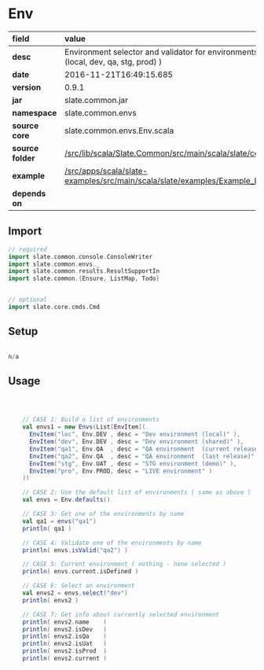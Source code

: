 # Env

| field | value  | 
|:--|:--|
| **desc** | Environment selector and validator for environments such as (local, dev, qa, stg, prod) ) | 
| **date**| 2016-11-21T16:49:15.685 |
| **version** | 0.9.1  |
| **jar** | slate.common.jar  |
| **namespace** | slate.common.envs  |
| **source core** | slate.common.envs.Env.scala  |
| **source folder** | [/src/lib/scala/Slate.Common/src/main/scala/slate/common/envs](https://github.com/code-helix/slatekit/tree/master/src/lib/scala/Slate.Common/src/main/scala/slate/common/envs)  |
| **example** | [/src/apps/scala/slate-examples/src/main/scala/slate/examples/Example_Env.scala](https://github.com/code-helix/slatekit/tree/master/src/apps/scala/slate-examples/src/main/scala/slate/examples/Example_Env.scala) |
| **depends on** |   |

## Import
```scala 
// required 
import slate.common.console.ConsoleWriter
import slate.common.envs._
import slate.common.results.ResultSupportIn
import slate.common.{Ensure, ListMap, Todo}


// optional 
import slate.core.cmds.Cmd


```

## Setup
```scala

n/a

```

## Usage
```scala



    // CASE 1: Build a list of environments
    val envs1 = new Envs(List[EnvItem](
      EnvItem("loc", Env.DEV , desc = "Dev environment (local)" ),
      EnvItem("dev", Env.DEV , desc = "Dev environment (shared)" ),
      EnvItem("qa1", Env.QA  , desc = "QA environment  (current release)" ),
      EnvItem("qa2", Env.QA  , desc = "QA environment  (last release)" ),
      EnvItem("stg", Env.UAT , desc = "STG environment (demo)" ),
      EnvItem("pro", Env.PROD, desc = "LIVE environment" )
    ))

    // CASE 2: Use the default list of environments ( same as above )
    val envs = Env.defaults()

    // CASE 3: Get one of the environments by name
    val qa1 = envs("qa1")
    println( qa1 )

    // CASE 4: Validate one of the environments by name
    println( envs.isValid("qa2") )

    // CASE 5: Current environment ( nothing - none selected )
    println( envs.current.isDefined )

    // CASE 6: Select an environment
    val envs2 = envs.select("dev")
    println( envs2 )

    // CASE 7: Get info about currently selected environment
    println( envs2.name    )
    println( envs2.isDev   )
    println( envs2.isQa    )
    println( envs2.isUat   )
    println( envs2.isProd  )
    println( envs2.current )
    

```

